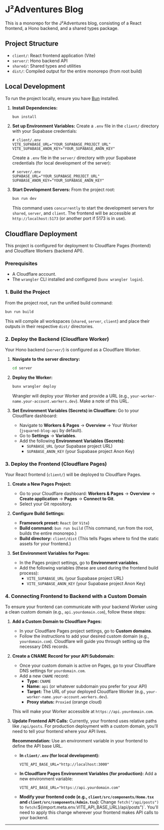 # J²Adventures Blog

This is a monorepo for the J²Adventures blog, consisting of a React frontend, a Hono backend, and a shared types package.

## Project Structure

-   `client/`: React frontend application (Vite)
-   `server/`: Hono backend API
-   `shared/`: Shared types and utilities
-   `dist/`: Compiled output for the entire monorepo (from root build)

## Local Development

To run the project locally, ensure you have [Bun](https://bun.sh/docs/installation) installed.

1.  **Install Dependencies:**
    ```bash
    bun install
    ```
2.  **Set up Environment Variables:**
    Create a `.env` file in the `client/` directory with your Supabase credentials:
    ```
    # client/.env
    VITE_SUPABASE_URL="YOUR_SUPABASE_PROJECT_URL"
    VITE_SUPABASE_ANON_KEY="YOUR_SUPABASE_ANON_KEY"
    ```
    Create a `.env` file in the `server/` directory with your Supabase credentials (for local development of the server):
    ```
    # server/.env
    SUPABASE_URL="YOUR_SUPABASE_PROJECT_URL"
    SUPABASE_ANON_KEY="YOUR_SUPABASE_ANON_KEY"
    ```
3.  **Start Development Servers:**
    From the project root:
    ```bash
    bun run dev
    ```
    This command uses `concurrently` to start the development servers for `shared`, `server`, and `client`. The frontend will be accessible at `http://localhost:5173` (or another port if 5173 is in use).

## Cloudflare Deployment

This project is configured for deployment to Cloudflare Pages (frontend) and Cloudflare Workers (backend API).

### Prerequisites

-   A Cloudflare account.
-   The `wrangler` CLI installed and configured (`bunx wrangler login`).

### 1. Build the Project

From the project root, run the unified build command:

```bash
bun run build
```

This will compile all workspaces (`shared`, `server`, `client`) and place their outputs in their respective `dist/` directories.

### 2. Deploy the Backend (Cloudflare Worker)

Your Hono backend (`server/`) is configured as a Cloudflare Worker.

1.  **Navigate to the server directory:**
    ```bash
    cd server
    ```
2.  **Deploy the Worker:**
    ```bash
    bunx wrangler deploy
    ```
    Wrangler will deploy your Worker and provide a URL (e.g., `your-worker-name.your-account.workers.dev`). Make a note of this URL.

3.  **Set Environment Variables (Secrets) in Cloudflare:**
    Go to your Cloudflare dashboard:
    -   Navigate to **Workers & Pages** -> **Overview** -> Your Worker (`jsquared-blog-api` by default).
    -   Go to **Settings** -> **Variables**.
    -   Add the following **Environment Variables (Secrets)**:
        -   `SUPABASE_URL` (your Supabase project URL)
        -   `SUPABASE_ANON_KEY` (your Supabase project Anon Key)

### 3. Deploy the Frontend (Cloudflare Pages)

Your React frontend (`client/`) will be deployed to Cloudflare Pages.

1.  **Create a New Pages Project:**
    -   Go to your Cloudflare dashboard: **Workers & Pages** -> **Overview** -> **Create application** -> **Pages** -> **Connect to Git**.
    -   Select your Git repository.

2.  **Configure Build Settings:**
    -   **Framework preset:** `React` (or `Vite`)
    -   **Build command:** `bun run build` (This command, run from the root, builds the entire monorepo.)
    -   **Build directory:** `client/dist` (This tells Pages where to find the static assets for your frontend.)

3.  **Set Environment Variables for Pages:**
    -   In the Pages project settings, go to **Environment variables**.
    -   Add the following variables (these are used during the frontend build process):
        -   `VITE_SUPABASE_URL` (your Supabase project URL)
        -   `VITE_SUPABASE_ANON_KEY` (your Supabase project Anon Key)

### 4. Connecting Frontend to Backend with a Custom Domain

To ensure your frontend can communicate with your backend Worker using a clean custom domain (e.g., `api.yourdomain.com`), follow these steps:

1.  **Add a Custom Domain to Cloudflare Pages:**
    -   In your Cloudflare Pages project settings, go to **Custom domains**.
    -   Follow the instructions to add your desired custom domain (e.g., `yourdomain.com`). Cloudflare will guide you through setting up the necessary DNS records.

2.  **Create a CNAME Record for your API Subdomain:**
    -   Once your custom domain is active on Pages, go to your Cloudflare DNS settings for `yourdomain.com`.
    -   Add a new `CNAME` record:
        -   **Type:** `CNAME`
        -   **Name:** `api` (or whatever subdomain you prefer for your API)
        -   **Target:** The URL of your deployed Cloudflare Worker (e.g., `your-worker-name.your-account.workers.dev`).
        -   **Proxy status:** `Proxied` (orange cloud)

    This will make your Worker accessible at `https://api.yourdomain.com`.

3.  **Update Frontend API Calls:**
    Currently, your frontend uses relative paths like `/api/posts`. For production deployment with a custom domain, you'll need to tell your frontend where your API lives.

    **Recommendation:** Use an environment variable in your frontend to define the API base URL.

    -   **In `client/.env` (for local development):**
        ```
        VITE_API_BASE_URL="http://localhost:3000"
        ```
    -   **In Cloudflare Pages Environment Variables (for production):**
        Add a new environment variable:
        ```
        VITE_API_BASE_URL="https://api.yourdomain.com"
        ```
    -   **Modify your frontend code (e.g., `client/src/components/Home.tsx` and `client/src/components/Admin.tsx`):**
        Change `fetch("/api/posts")` to `fetch(`${import.meta.env.VITE_API_BASE_URL}/api/posts")`.
        You'll need to apply this change wherever your frontend makes API calls to your backend.

---